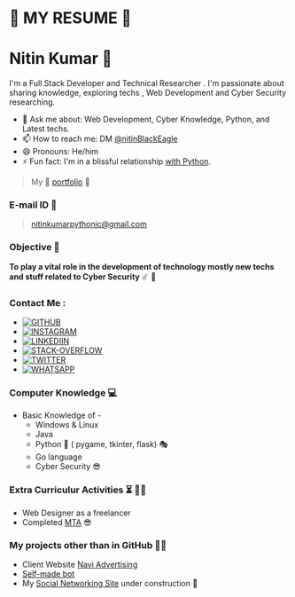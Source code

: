 
# :pushpin: **MY RESUME** :boy:

# Nitin Kumar 👋

I'm a Full Stack Developer and Technical Researcher . I'm passionate about sharing knowledge, exploring techs , Web Development and Cyber Security researching.

- 💬 Ask me about: Web Development, Cyber Knowledge, Python, and Latest techs.
- 📫 How to reach me: DM [@nitinBlackEagle](https://twitter.com/nitinBlackEagle)
- 😄 Pronouns: He/him
- ⚡ Fun fact: I'm in a blissful relationship [with Python](https://www.python.org).

> My :link: [portfolio](https://bit.ly/kumarnitin)  :gem:

### E-mail ID :e-mail:

> nitinkumarpythonic@gmail.com

### Objective :dart: 

__To play a vital role in the development of technology mostly new techs and stuff related to Cyber Security__ :comet: :gem:

### Contact Me :

- [![GITHUB](https://drive.google.com/file/d/1vy1Nc9deNlOoLhR8jkJWSvQm9XS1qHAU/view?usp=sharing)](https://github.com/nitin30kumar)
- [![INSTAGRAM](https://anonfiles.com/fdz347V5oe/icons8-instagram-48_png)](https://instagram.com/blackeagle.nitin)
- [![LINKEDIIN](https://anonfiles.com/58z244V8od/icons8-linkedin-48_png)](https://www.linkedin.com/nitin-kumar-626759131)
- [![STACK-OVERFLOW](https://anonfiles.com/T6z540Vboa/icons8-stack-overflow-48_png)](https://stackoverflow.com/users/10957470/nitin-kumar)
- [![TWITTER](https://anonfiles.com/ve0840V2o6/icons8-twitter-48_png)](https://twitter.com/nitinBlackEagle)
- [![WHATSAPP](https://anonfiles.com/Pf044dVfo9/icons8-whatsapp-48_png)](https://api.whatsapp.com/send?phone=919113797193)

### Computer Knowledge :computer:

* Basic Knowledge of -
    * Windows & Linux
    * Java
    * Python :snake: ( pygame, tkinter, flask) :performing_arts:
    * Go language
    * Cyber Security :sunglasses:

### Extra Curriculur Activities :hourglass_flowing_sand: :man_technologist:

* Web Designer as a freelancer 
* Completed [MTA](https://bit.ly/39NaCez) :sunglasses:

### My projects other than in GitHub :technologist:

* Client Website [Navi Advertising](naviadvertising.in)
* [Self-made bot](https://code-sololearn.com/WBKTV8xLY81X/?ref=app)
* My [Social Networking Site](nitsanon.epizy.com) under construction :construction:
